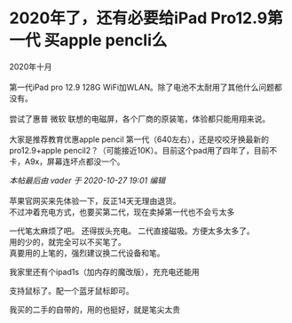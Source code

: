 # 2020年了，还有必要给iPad Pro12.9第一代 买apple pencli么


2020年十月<br />
<br />
第一代iPad pro 12.9 128G WiFi加WLAN。除了电池不太耐用了其他什么问题都没有。<br />
<br />
尝试了惠普 微软 联想的电磁屏，各个厂商的原装笔，体验都只能用翔来说。<br />
<br />
大家是推荐教育优惠apple pencil 第一代（640左右），还是咬咬牙换最新的pro12.9+apple pencil2？（可能接近10K）。目前这个pad用了四年了，目前不卡，A9x，屏幕连坏点都没一个。

<i class="pstatus"> 本帖最后由 vader 于 2020-10-27 19:01 编辑 </i><br />
<br />
苹果官网买来先体验一下，反正14天无理由退货。<br />
不过冲着充电方式，也要买第二代，现在卖掉第一代也不会亏太多

一代笔太麻烦了吧。 还得拔头充电。 二代直接磁吸。方便太多太多了。<br />
用的少的，就完全可以不买笔了。<br />
真要用的上笔的，强烈建议换二代设备和笔。

我家里还有个ipad1s（加内存的魔改版），充充电还能用<img src="static/image/smiley/default/lol.gif" smilieid="12" border="0" alt="" /><img id="aimg_xpEdt" onclick="zoom(this, this.src, 0, 0, 0)" class="zoom" src="https://cdn.jsdelivr.net/gh/hishis/forum-master/public/images/patch.gif" onmouseover="img_onmouseoverfunc(this)" onload="thumbImg(this)" border="0" alt="" />

支持鼠标了。配一个蓝牙鼠标即可。

我买的二手的自带的，用的也挺好，就是笔尖太贵
